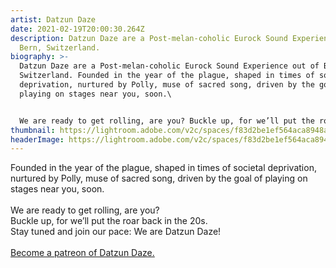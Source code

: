 ```yaml
---
artist: Datzun Daze
date: 2021-02-19T20:00:30.264Z
description: Datzun Daze are a Post-melan-coholic Eurock Sound Experience out of
  Bern, Switzerland.
biography: >-
  Datzun Daze are a Post-melan-coholic Eurock Sound Experience out of Bern,
  Switzerland. Founded in the year of the plague, shaped in times of societal
  deprivation, nurtured by Polly, muse of sacred song, driven by the goal of
  playing on stages near you, soon.\


  We are ready to get rolling, are you? Buckle up, for we’ll put the roar back in the 20s. Stay tuned and join our pace: We are Datzun Daze!
thumbnail: https://lightroom.adobe.com/v2c/spaces/f83d2be1ef564aca8948ab0677e2559d/assets/6d6559d4539649878828fce7de006bbc/revisions/b41e5aefbdc26324be6b7956ca048a0a/renditions/11cd5c57b5457007a3c1bf2f894317f4
headerImage: https://lightroom.adobe.com/v2c/spaces/f83d2be1ef564aca8948ab0677e2559d/assets/6d6559d4539649878828fce7de006bbc/revisions/b41e5aefbdc26324be6b7956ca048a0a/renditions/11cd5c57b5457007a3c1bf2f894317f4
---
```

<!--StartFragment-->

Founded in the year of the plague, shaped in times of societal deprivation, nurtured by Polly, muse of sacred song, driven by the goal of playing on stages near you, soon.\
\
We are ready to get rolling, are you?\
Buckle up, for we’ll put the roar back in the 20s.\
Stay tuned and join our pace: We are Datzun Daze!\
\
[Become a patreon of Datzun Daze.](https://www.patreon.com/Datzundaze)

<!--EndFragment-->